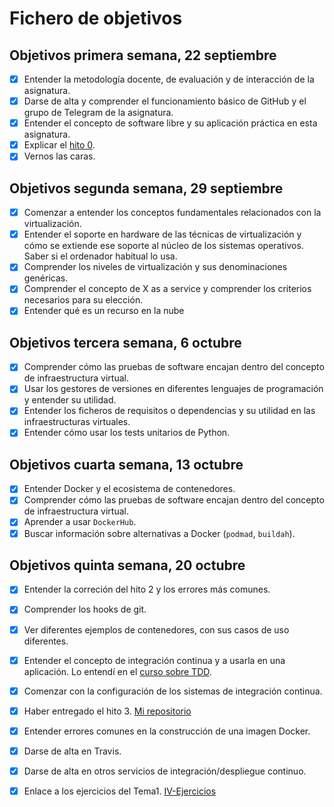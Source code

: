 # Fichero de objetivos

## Objetivos primera semana, 22 septiembre

- [x] Entender la metodología docente, de evaluación y de interacción de la asignatura.
- [x] Darse de alta y comprender el funcionamiento básico de GitHub y el grupo de Telegram de la asignatura.
- [x] Entender el concepto de software libre y su aplicación práctica en esta asignatura.
- [x] Explicar el [hito 0](http://jj.github.io/IV/documentos/proyecto/0.Repositorio).
- [x] Vernos las caras.

## Objetivos segunda semana, 29 septiembre

- [x] Comenzar a entender los conceptos fundamentales relacionados con la virtualización.
- [x] Entender el soporte en hardware de las técnicas de virtualización y cómo se extiende ese soporte al núcleo de los sistemas operativos. Saber si el ordenador habitual lo usa.
- [x] Comprender los niveles de virtualización y sus denominaciones genéricas.
- [x] Comprender el concepto de X as a service y comprender los criterios necesarios para su elección.
- [x] Entender qué es un recurso en la nube

## Objetivos tercera semana, 6 octubre

- [x] Comprender cómo las pruebas de software encajan dentro del concepto de infraestructura virtual.
- [x] Usar los gestores de versiones en diferentes lenguajes de programación y entender su utilidad.
- [x] Entender los ficheros de requisitos o dependencias y su utilidad en las infraestructuras virtuales.
- [x] Entender cómo usar los tests unitarios de Python.

## Objetivos cuarta semana, 13 octubre

- [x] Entender Docker y el ecosistema de contenedores.
- [x] Comprender cómo las pruebas de software encajan dentro del concepto de infraestructura virtual.
- [x] Aprender a usar `DockerHub`.
- [x] Buscar información sobre alternativas a Docker (`podmad`, `buildah`).
 
## Objetivos quinta semana, 20 octubre

- [x] Entender la correción del hito 2 y los errores más comunes.
- [x] Comprender los hooks de git.
- [x] Ver diferentes ejemplos de contenedores, con sus casos de uso diferentes.
- [x] Entender el concepto de integración continua y a usarla en una aplicación. Lo entendí en el [curso sobre TDD](https://jj.github.io/curso-tdd/temas/CI.html).
- [x] Comenzar con la configuración de los sistemas de integración continua.
- [x] Haber entregado el hito 3. [Mi repositorio](https://github.com/JaviPrieto/PeluqueriaUnisex)
- [x] Entender errores comunes en la construcción de una imagen Docker.
- [x] Darse de alta en Travis.
- [x] Darse de alta en otros servicios de integración/despliegue continuo.
- [x] Enlace a los ejercicios del Tema1. [IV-Ejercicios](https://github.com/JaviPrieto/IV-Ejercicios)


